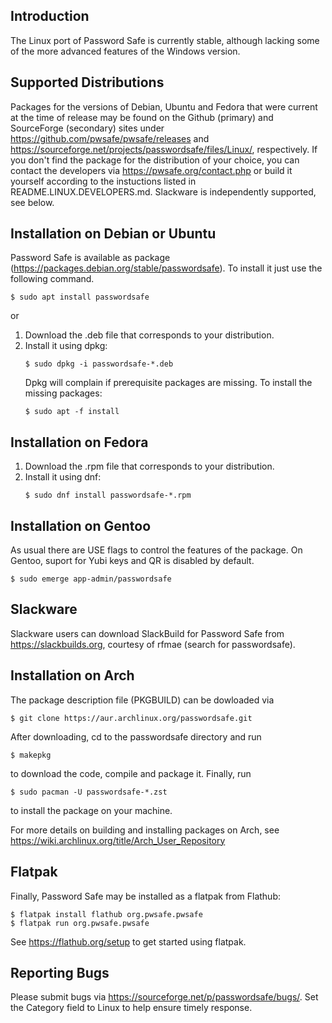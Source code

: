 ## Introduction
The Linux port of Password Safe is currently stable, although lacking some of the more advanced features of the Windows version.

## Supported Distributions
Packages for the versions of Debian, Ubuntu and Fedora that were
current at the time of release may be found on the Github (primary)
and SourceForge (secondary) sites under
https://github.com/pwsafe/pwsafe/releases and
https://sourceforge.net/projects/passwordsafe/files/Linux/,
respectively.
If you don't find the package for the distribution of your choice, you
can contact the developers via https://pwsafe.org/contact.php or build
it yourself according to the instuctions listed in
README.LINUX.DEVELOPERS.md.
Slackware is independently supported, see below.

## Installation on Debian or Ubuntu

Password Safe is available as package (https://packages.debian.org/stable/passwordsafe). To install it just use the following command.

```
$ sudo apt install passwordsafe
```

or 

1. Download the .deb file that corresponds to your distribution.
2. Install it using dpkg:
   ```
   $ sudo dpkg -i passwordsafe-*.deb
   ```
   Dpkg will complain if prerequisite packages are missing. To install
   the missing packages:
   ```
   $ sudo apt -f install
   ```

## Installation on Fedora
1. Download the .rpm file that corresponds to your distribution.
2. Install it using dnf:
   ```
   $ sudo dnf install passwordsafe-*.rpm
   ```

## Installation on Gentoo
As usual there are USE flags to control the features of the package. 
On Gentoo, suport for Yubi keys and QR is disabled by default.

```
$ sudo emerge app-admin/passwordsafe
```

## Slackware
Slackware users can download SlackBuild for Password Safe from
https://slackbuilds.org, courtesy of rfmae (search for passwordsafe).

## Installation on Arch
The package description file (PKGBUILD) can be dowloaded via
```
$ git clone https://aur.archlinux.org/passwordsafe.git
```
After downloading, cd to the passwordsafe directory and run
```
$ makepkg
```
to download the code, compile and package it.
Finally, run
```
$ sudo pacman -U passwordsafe-*.zst
```
to install the package on your machine. 

For more details on building and installing packages on Arch, see https://wiki.archlinux.org/title/Arch_User_Repository

## Flatpak
Finally, Password Safe may be installed as a flatpak from Flathub:
```
$ flatpak install flathub org.pwsafe.pwsafe
$ flatpak run org.pwsafe.pwsafe
```
See https://flathub.org/setup to get started using flatpak.

## Reporting Bugs
Please submit bugs via https://sourceforge.net/p/passwordsafe/bugs/.
Set the Category field to Linux to help ensure timely response.
